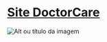 # [Site DoctorCare](https://gaabrieloliver.github.io/projectDoctorCare) 
![Alt ou título da imagem](https://user-images.githubusercontent.com/74208625/167143186-26e2cc16-ad08-4900-9432-a69dc28c9959.png)
